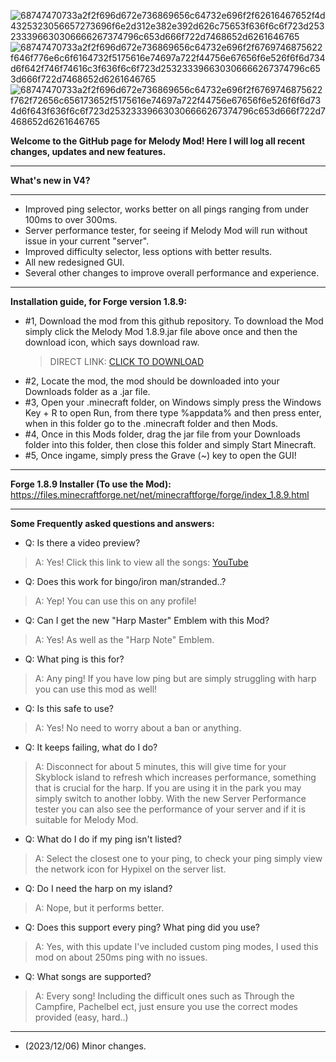 ![68747470733a2f2f696d672e736869656c64732e696f2f62616467652f4d4325323056657273696f6e2d312e382e392d626c75653f636f6c6f723d253233396630306666267374796c653d666f722d7468652d6261646765](https://github.com/hawksUHC/MelodyMod/assets/150234597/b7b52cd8-b362-4827-84d1-9b50478c516c) ![68747470733a2f2f696d672e736869656c64732e696f2f6769746875622f646f776e6c6f6164732f5175616e74697a722f44756e67656f6e526f6f6d734d6f642f746f74616c3f636f6c6f723d253233396630306666267374796c653d666f722d7468652d6261646765](https://github.com/hawksUHC/MelodyMod/assets/150234597/5fcf8576-6d7b-4f23-9530-20e751eee3a6) ![68747470733a2f2f696d672e736869656c64732e696f2f6769746875622f762f72656c656173652f5175616e74697a722f44756e67656f6e526f6f6d734d6f643f636f6c6f723d253233396630306666267374796c653d666f722d7468652d6261646765](https://github.com/hawksUHC/MelodyMod/assets/150234597/c0b3fbc3-cadc-4f0e-bb45-a668e06b170e)





**Welcome to the GitHub page for Melody Mod! Here I will log all recent changes, updates and new features.**
______________________________________________
**What's new in V4?**
______________________________________________
- Improved ping selector, works better on all pings ranging from under 100ms to over 300ms.
- Server performance tester, for seeing if Melody Mod will run without issue in your current "server".
- Improved difficulty selector, less options with better results.
- All new redesigned GUI.
- Several other changes to improve overall performance and experience.
_____________________________________________
**Installation guide, for Forge version 1.8.9:**

- #1, Download the mod from this github repository. To download the Mod simply click the Melody Mod 1.8.9.jar file above once and then the download icon, which says download raw.
  > DIRECT LINK: [CLICK TO DOWNLOAD](https://github.com/hawksUHC/MelodyMod/raw/main/Melody%20Mod%20(1.8.9).jar)
- #2, Locate the mod, the mod should be downloaded into your Downloads folder as a .jar file.
- #3, Open your .minecraft folder, on Windows simply press the Windows Key + R to open Run, from there type %appdata% and then press enter, when in this folder go to the .minecraft folder and then Mods.
- #4, Once in this Mods folder, drag the jar file from your Downloads folder into this folder, then close this folder and simply Start Minecraft.
- #5, Once ingame, simply press the Grave (~) key to open the GUI!
_____________________________________________
**Forge 1.8.9 Installer (To use the Mod):** https://files.minecraftforge.net/net/minecraftforge/forge/index_1.8.9.html
_____________________________________________
**Some Frequently asked questions and answers:**

- Q: Is there a video preview?
> A: Yes! Click this link to view all the songs: [YouTube](https://www.youtube.com/watch?v=DCU4f_U7fGI&t=165s)

- Q: Does this work for bingo/iron man/stranded..?
> A: Yep! You can use this on any profile!

- Q: Can I get the new "Harp Master" Emblem with this Mod?
> A: Yes! As well as the "Harp Note" Emblem.

- Q: What ping is this for?
> A: Any ping! If you have low ping but are simply struggling with harp you can use this mod as well!

- Q: Is this safe to use?
> A: Yes! No need to worry about a ban or anything. 

- Q: It keeps failing, what do I do?
> A: Disconnect for about 5 minutes, this will give time for your Skyblock island to refresh which increases performance, something that is crucial for the harp. If you are using it in the park you may simply switch to another lobby. With the new Server Performance tester you can also see the performance of your server and if it is suitable for Melody Mod.

- Q: What do I do if my ping isn't listed?
> A: Select the closest one to your ping, to check your ping simply view the network icon for Hypixel on the server list.

- Q: Do I need the harp on my island?
> A: Nope, but it performs better.

- Q: Does this support every ping? What ping did you use?
> A: Yes, with this update I've included custom ping modes, I used this mod on about 250ms ping with no issues.

- Q: What songs are supported? 
> A: Every song! Including the difficult ones such as Through the Campfire, Pachelbel ect, just ensure you use the correct modes provided (easy, hard..)
_____________________________________________
- (2023/12/06) Minor changes.
